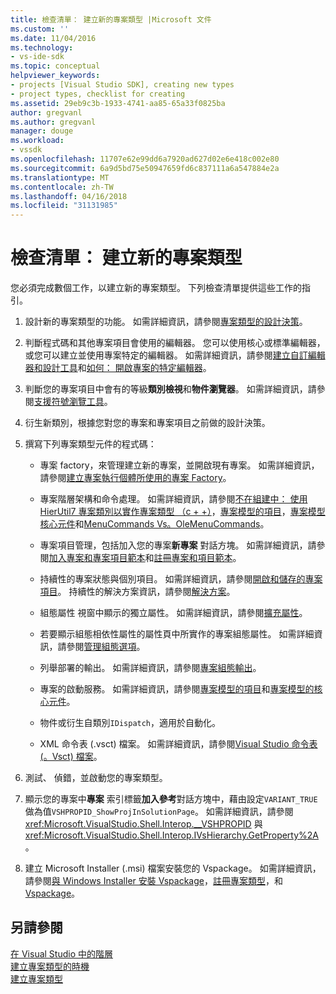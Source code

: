 ```yaml
---
title: 檢查清單： 建立新的專案類型 |Microsoft 文件
ms.custom: ''
ms.date: 11/04/2016
ms.technology:
- vs-ide-sdk
ms.topic: conceptual
helpviewer_keywords:
- projects [Visual Studio SDK], creating new types
- project types, checklist for creating
ms.assetid: 29eb9c3b-1933-4741-aa85-65a33f0825ba
author: gregvanl
ms.author: gregvanl
manager: douge
ms.workload:
- vssdk
ms.openlocfilehash: 11707e62e99dd6a7920ad627d02e6e418c002e80
ms.sourcegitcommit: 6a9d5bd75e50947659fd6c837111a6a547884e2a
ms.translationtype: MT
ms.contentlocale: zh-TW
ms.lasthandoff: 04/16/2018
ms.locfileid: "31131985"
---
```

# <a name="checklist-creating-new-project-types"></a>檢查清單： 建立新的專案類型
您必須完成數個工作，以建立新的專案類型。 下列檢查清單提供這些工作的指引。  
  
1.  設計新的專案類型的功能。 如需詳細資訊，請參閱[專案類型的設計決策](../../extensibility/internals/project-type-design-decisions.md)。  
  
2.  判斷程式碼和其他專案項目會使用的編輯器。 您可以使用核心或標準編輯器，或您可以建立並使用專案特定的編輯器。 如需詳細資訊，請參閱[建立自訂編輯器和設計工具](../../extensibility/creating-custom-editors-and-designers.md)和[如何： 開啟專案的特定編輯器](../../extensibility/how-to-open-project-specific-editors.md)。  
  
3.  判斷您的專案項目中會有的等級**類別檢視**和**物件瀏覽器**。 如需詳細資訊，請參閱[支援符號瀏覽工具](../../extensibility/internals/supporting-symbol-browsing-tools.md)。  
  
4.  衍生新類別，根據您對您的專案和專案項目之前做的設計決策。  
  
5.  撰寫下列專案類型元件的程式碼：  
  
    -   專案 factory，來管理建立新的專案，並開啟現有專案。 如需詳細資訊，請參閱[建立專案執行個體所使用的專案 Factory](../../extensibility/internals/creating-project-instances-by-using-project-factories.md)。  
  
    -   專案階層架構和命令處理。 如需詳細資訊，請參閱[不在組建中： 使用 HierUtil7 專案類別以實作專案類型 （c + +）](http://msdn.microsoft.com/en-us/a5c16a09-94a2-46ef-87b5-35b815e2f346)，[專案模型的項目](../../extensibility/internals/elements-of-a-project-model.md)，[專案模型核心元件](../../extensibility/internals/project-model-core-components.md)和[MenuCommands Vs。OleMenuCommands](../../extensibility/menucommands-vs-olemenucommands.md)。  
  
    -   專案項目管理，包括加入您的專案**新專案** 對話方塊。 如需詳細資訊，請參閱[加入專案和專案項目範本](../../extensibility/internals/adding-project-and-project-item-templates.md)和[註冊專案和項目範本](../../extensibility/internals/registering-project-and-item-templates.md)。  
  
    -   持續性的專案狀態與個別項目。 如需詳細資訊，請參閱[開啟和儲存的專案項目](../../extensibility/internals/opening-and-saving-project-items.md)。 持續性的解決方案資訊，請參閱[解決方案](../../extensibility/internals/solutions.md)。  
  
    -   組態屬性 視窗中顯示的獨立屬性。 如需詳細資訊，請參閱[擴充屬性](../../extensibility/internals/extending-properties.md)。  
  
    -   若要顯示組態相依性屬性的屬性頁中所實作的專案組態屬性。 如需詳細資訊，請參閱[管理組態選項](../../extensibility/internals/managing-configuration-options.md)。  
  
    -   列舉部署的輸出。 如需詳細資訊，請參閱[專案組態輸出](../../extensibility/internals/project-configuration-for-output.md)。  
  
    -   專案的啟動服務。 如需詳細資訊，請參閱[專案模型的項目](../../extensibility/internals/elements-of-a-project-model.md)和[專案模型的核心元件](../../extensibility/internals/project-model-core-components.md)。  
  
    -   物件或衍生自類別`IDispatch`，適用於自動化。  
  
    -   XML 命令表 (.vsct) 檔案。 如需詳細資訊，請參閱[Visual Studio 命令表 (。Vsct) 檔案](../../extensibility/internals/visual-studio-command-table-dot-vsct-files.md)。  
  
6.  測試、 偵錯，並啟動您的專案類型。  
  
7.  顯示您的專案中**專案** 索引標籤**加入參考**對話方塊中，藉由設定`VARIANT_TRUE`做為值`VSHPROPID_ShowProjInSolutionPage`。 如需詳細資訊，請參閱 <xref:Microsoft.VisualStudio.Shell.Interop.__VSHPROPID> 與 <xref:Microsoft.VisualStudio.Shell.Interop.IVsHierarchy.GetProperty%2A>。  
  
8.  建立 Microsoft Installer (.msi) 檔案安裝您的 Vspackage。 如需詳細資訊，請參閱[與 Windows Installer 安裝 Vspackage](../../extensibility/internals/installing-vspackages-with-windows-installer.md)，[註冊專案類型](../../extensibility/internals/registering-a-project-type.md)，和[Vspackage](../../extensibility/internals/vspackages.md)。  
  
## <a name="see-also"></a>另請參閱  
 [在 Visual Studio 中的階層](../../extensibility/internals/hierarchies-in-visual-studio.md)   
 [建立專案類型的時機](../../extensibility/internals/when-to-create-project-types.md)   
 [建立專案類型](../../extensibility/internals/creating-project-types.md)
